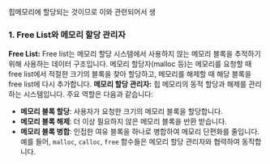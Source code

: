 힙메모리에 할당되는 것이므로 이와 관련되어서 생
### 1. Free List와 메모리 할당 관리자
**Free List:**
Free list는 메모리 할당 시스템에서 사용하지 않는 메모리 블록을 추적하기 위해 사용하는 데이터 구조입니다. 메모리 할당자(malloc 등)는 메모리를 요청할 때 free list에서 적절한 크기의 블록을 찾아 할당하고, 메모리를 해제할 때 해당 블록을 free list에 다시 추가합니다.
**메모리 할당 관리자:**
힙 메모리의 동적 할당과 해제를 관리하는 시스템입니다. 주요 역할은 다음과 같습니다:
- **메모리 블록 할당**: 사용자가 요청한 크기의 메모리 블록을 할당합니다.
- **메모리 블록 해제**: 더 이상 필요하지 않은 메모리 블록을 반환 받습니다.
- **메모리 블록 병합**: 인접한 여유 블록을 하나로 병합하여 메모리 단편화를 줄입니다.
예를 들어, `malloc`, `calloc`, `free` 함수들은 메모리 할당 관리자와 협력하여 동작합니다.